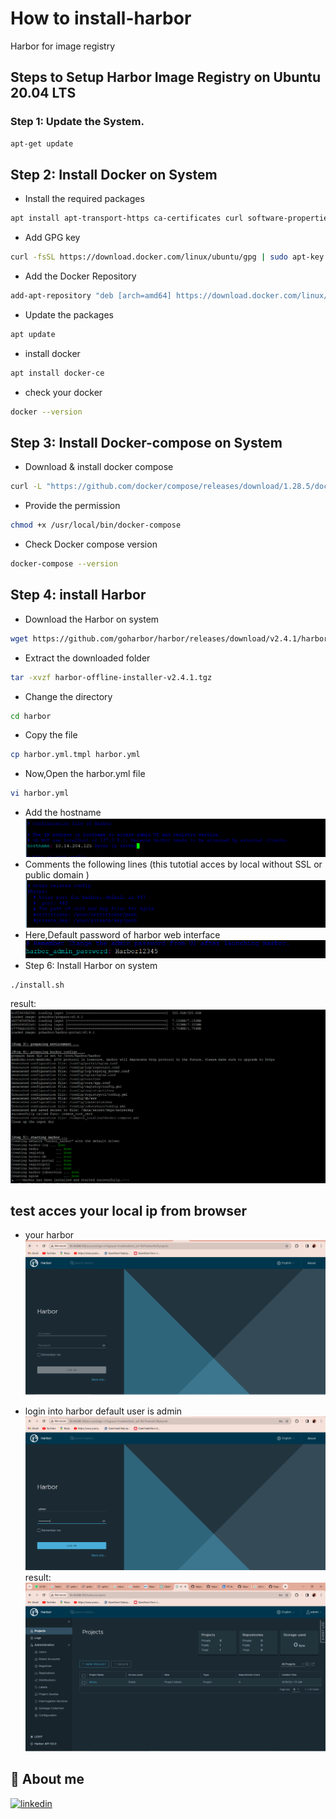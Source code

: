 # How to install-harbor
Harbor for image registry

## Steps to Setup Harbor Image Registry on Ubuntu 20.04 LTS
### Step 1: Update the System.
```bash
apt-get update
```
## Step 2: Install Docker on System
- Install the required packages
```bash
apt install apt-transport-https ca-certificates curl software-properties-common
```
- Add GPG key
```bash
curl -fsSL https://download.docker.com/linux/ubuntu/gpg | sudo apt-key add -
```
- Add the Docker Repository
```bash
add-apt-repository "deb [arch=amd64] https://download.docker.com/linux/ubuntu focal stable"
```
- Update the packages
```bash
apt update
```
- install docker
```bash
apt install docker-ce
```
- check your docker
```bash
docker --version
```

## Step 3: Install Docker-compose on System
- Download & install docker compose
```bash
curl -L "https://github.com/docker/compose/releases/download/1.28.5/docker-compose-$(uname -s)-$(uname -m)" -o /usr/local/bin/docker-compose
```
- Provide the permission
```bash
chmod +x /usr/local/bin/docker-compose
```
- Check Docker compose version
```bash
docker-compose --version
```

## Step 4: install Harbor
- Download the Harbor on system
```bash
wget https://github.com/goharbor/harbor/releases/download/v2.4.1/harbor-offline-installer-v2.4.1.tgz
```

- Extract the downloaded folder
```bash
tar -xvzf harbor-offline-installer-v2.4.1.tgz
```
- Change the directory
```bash
cd harbor
```

- Copy the file
```bash
cp harbor.yml.tmpl harbor.yml
```
- Now,Open the harbor.yml file
```bash
vi harbor.yml
```
- Add the hostname
![Alt text](image.png)
- Comments the following lines (this tutotial acces by local without SSL or public domain )
![Alt text](image-1.png)
- Here,Default password of harbor web interface
![Alt text](image-2.png)
- Step 6: Install Harbor on system
```bash
./install.sh
```
result:
![Alt text](image-3.png)

## test acces your local ip from browser
- your harbor
![Alt text](image-4.png)

- login into harbor default user is admin
![Alt text](image-5.png)
result:
![Alt text](image-6.png)

## 🔗 About me
[![linkedin](https://img.shields.io/badge/linkedin-0A66C2?style=for-the-badge&logo=linkedin&logoColor=white)](https://www.linkedin.com/in/falyan-zuril-587585247/)
